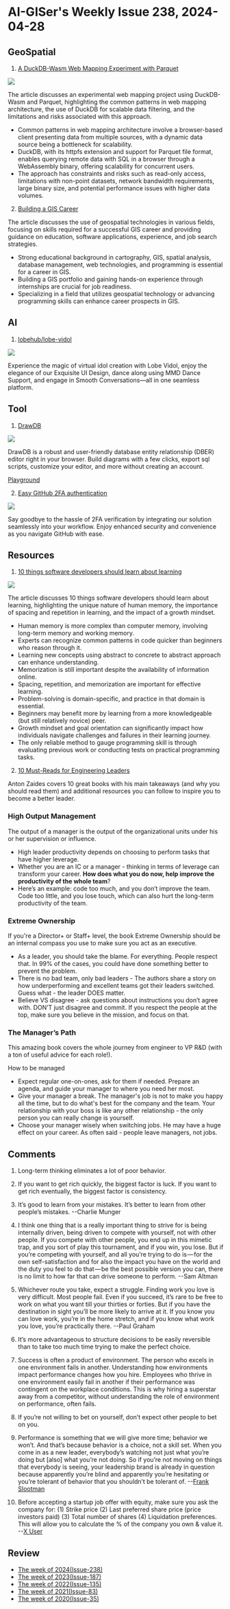# AI-GISer's Weekly Issue 238, 2024-04-28

## GeoSpatial

1. [A DuckDB-Wasm Web Mapping Experiment with Parquet](https://sparkgeo.com/blog/a-duckdb-wasm-web-mapping-experiment-with-parquet/)

![](https://sparkgeo.com/wp-content/uploads/2024/04/DuckDB-Browser-Map-Architecture-2.png)

The article discusses an experimental web mapping project using DuckDB-Wasm and Parquet, highlighting the common patterns in web mapping architecture, the use of DuckDB for scalable data filtering, and the limitations and risks associated with this approach.

- Common patterns in web mapping architecture involve a browser-based client presenting data from multiple sources, with a dynamic data source being a bottleneck for scalability.
- DuckDB, with its httpfs extension and support for Parquet file format, enables querying remote data with SQL in a browser through a WebAssembly binary, offering scalability for concurrent users.
- The approach has constraints and risks such as read-only access, limitations with non-point datasets, network bandwidth requirements, large binary size, and potential performance issues with higher data volumes.

2. [Building a GIS Career](https://www.geographyrealm.com/building-a-career-in-gis/?)

The article discusses the use of geospatial technologies in various fields, focusing on skills required for a successful GIS career and providing guidance on education, software applications, experience, and job search strategies.

- Strong educational background in cartography, GIS, spatial analysis, database management, web technologies, and programming is essential for a career in GIS.
- Building a GIS portfolio and gaining hands-on experience through internships are crucial for job readiness.
- Specializing in a field that utilizes geospatial technology or advancing programming skills can enhance career prospects in GIS.

## AI

1. [lobehub/lobe-vidol](https://github.com/lobehub/lobe-vidol)

![](https://res.cloudinary.com/dbdm1ds3s/image/fetch/c_limit,f_webp,q_70,w_1920/https://img.ameow.xyz/202404272359430.png)

Experience the magic of virtual idol creation with Lobe Vidol, enjoy the elegance of our Exquisite UI Design, dance along using MMD Dance Support, and engage in Smooth Conversations—all in one seamless platform.

## Tool

1. [DrawDB](https://github.com/drawdb-io/drawdb)

![](https://github.com/drawdb-io/drawdb/raw/main/drawdb.gif)

DrawDB is a robust and user-friendly database entity relationship (DBER) editor right in your browser. Build diagrams with a few clicks, export sql scripts, customize your editor, and more without creating an account.

[Playground](https://drawdb.vercel.app/editor)

2. [Easy GitHub 2FA authentication](https://github.com/Dolov/chrome-github-2fa)

![](https://github.com/Dolov/chrome-github-2fa/raw/main/screenshots/WX20240416-093157@2x.png)

Say goodbye to the hassle of 2FA verification by integrating our solution seamlessly into your workflow. Enjoy enhanced security and convenience as you navigate GitHub with ease.

## Resources

1. [10 things software developers should learn about learning](https://newsletter.getdx.com/p/software-developers-learning)

![](https://substackcdn.com/image/fetch/w_1456,c_limit,f_webp,q_auto:good,fl_progressive:steep/https%3A%2F%2Fsubstack-post-media.s3.amazonaws.com%2Fpublic%2Fimages%2Fe53646a4-2965-417e-ab30-a76113cfb2c6_1350x848.png)

The article discusses 10 things software developers should learn about learning, highlighting the unique nature of human memory, the importance of spacing and repetition in learning, and the impact of a growth mindset.

- Human memory is more complex than computer memory, involving long-term memory and working memory.
- Experts can recognize common patterns in code quicker than beginners who reason through it.
- Learning new concepts using abstract to concrete to abstract approach can enhance understanding.
- Memorization is still important despite the availability of information online.
- Spacing, repetition, and memorization are important for effective learning.
- Problem-solving is domain-specific, and practice in that domain is essential.
- Beginners may benefit more by learning from a more knowledgeable (but still relatively novice) peer.
- Growth mindset and goal orientation can significantly impact how individuals navigate challenges and failures in their learning journey.
- The only reliable method to gauge programming skill is through evaluating previous work or conducting tests on practical programming tasks.

2. [10 Must-Reads for Engineering Leaders](https://zaidesanton.substack.com/p/10-must-reads-for-engineering-leaders)

Anton Zaides covers 10 great books with his main takeaways (and why you should read them) and additional resources you can follow to inspire you to become a better leader.

### High Output Management

The output of a manager is the output of the organizational units under his or her supervision or influence.

- High leader productivity depends on choosing to perform tasks that have higher leverage.
- Whether you are an IC or a manager - thinking in terms of leverage can transform your career. **How does what you do now, help improve the productivity of the whole team**?
- Here’s an example: code too much, and you don’t improve the team. Code too little, and you lose touch, which can also hurt the long-term productivity of the team.

### Extreme Ownership

If you're a Director+ or Staff+ level, the book Extreme Ownership should be an internal compass you use to make sure you act as an executive.

- As a leader, you should take the blame. For everything. People respect that. In 99% of the cases, you could have done something better to prevent the problem.
- There is no bad team, only bad leaders - The authors share a story on how underperforming and excellent teams got their leaders switched. Guess what - the leader DOES matter.
- Believe VS disagree - ask questions about instructions you don’t agree with. DON’T just disagree and commit. If you respect the people at the top, make sure you believe in the mission, and focus on that.

### The Manager’s Path

This amazing book covers the whole journey from engineer to VP R&D (with a ton of useful advice for each role!).

How to be managed

- Expect regular one-on-ones, ask for them if needed. Prepare an agenda, and guide your manager to where you need her most.
- Give your manager a break. The manager's job is not to make you happy all the time, but to do what's best for the company and the team. Your relationship with your boss is like any other relationship - the only person you can really change is yourself.
- Choose your manager wisely when switching jobs. He may have a huge effect on your career. As often said - people leave managers, not jobs.

## Comments

1. Long-term thinking eliminates a lot of poor behavior.

2. If you want to get rich quickly, the biggest factor is luck. If you want to get rich eventually, the biggest factor is consistency.

3. It’s good to learn from your mistakes. It’s better to learn from other people’s mistakes. --Charlie Munger

4. I think one thing that is a really important thing to strive for is being internally driven, being driven to compete with yourself, not with other people. If you compete with other people, you end up in this mimetic trap, and you sort of play this tournament, and if you win, you lose. But if you’re competing with yourself, and all you’re trying to do is — for the own self-satisfaction and for also the impact you have on the world and the duty you feel to do that — be the best possible version you can, there is no limit to how far that can drive someone to perform. --Sam Altman

5. Whichever route you take, expect a struggle. Finding work you love is very difficult. Most people fail. Even if you succeed, it’s rare to be free to work on what you want till your thirties or forties. But if you have the destination in sight you’ll be more likely to arrive at it. If you know you can love work, you’re in the home stretch, and if you know what work you love, you’re practically there. --Paul Graham

6. It’s more advantageous to structure decisions to be easily reversible than to take too much time trying to make the perfect choice.

7. Success is often a product of environment. The person who excels in one environment fails in another. Understanding how environments impact performance changes how you hire. Employees who thrive in one environment easily fail in another if their performance was contingent on the workplace conditions. This is why hiring a superstar away from a competitor, without understanding the role of environment on performance, often fails.

8. If you’re not willing to bet on yourself, don’t expect other people to bet on you.

9. Performance is something that we will give more time; behavior we won’t. And that’s because behavior is a choice, not a skill set. When you come in as a new leader, everybody’s watching not just what you’re doing but [also] what you’re not doing. So if you’re not moving on things that everybody is seeing, your leadership brand is already in question because apparently you’re blind and apparently you’re hesitating or you’re tolerant of behavior that you shouldn’t be tolerant of. --[Frank Slootman](https://fs.blog/knowledge-project-podcast/frank-slootman/)

10. Before accepting a startup job offer with equity, make sure you ask the company for: (1) Strike price (2) Last preferred share price (price investors paid) (3) Total number of shares (4) Liquidation preferences. This will allow you to calculate the % of the company you own & value it. --[X User](https://twitter.com/ankurnagpal/status/1782745606382866720)

## Review

- [The week of 2024(Issue-238)](../2024/issue-238.md)
- [The week of 2023(Issue-187)](../2023/issue-187.md)
- [The week of 2022(Issue-135)](../2022/issue-135.md)
- [The week of 2021(Issue-83)](../2021/issue-83.md)
- [The week of 2020(Issue-35)](../2020/issue-35.md)
